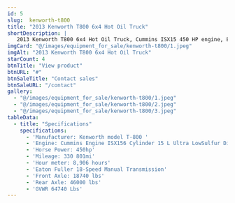 ```yaml
---
id: 5
slug:  kenworth-t800
title: "2013 Kenworth T800 6x4 Hot Oil Truck"
shortDescription: |
   2013 Kenworth T800 6x4 Hot Oil Truck, Cummins ISX15 450 HP engine, Eaton Fuller 18-speed transmission, 330,801 miles, and 8,906 hours.
imgCard: "@/images/equipment_for_sale/kenworth-t800/1.jpeg"
imgAlt: "2013 Kenworth T800 6x4 Hot Oil Truck"
starCount: 4
btnTitle: "View product"
btnURL: "#"
btnSaleTitle: "Contact sales"
btnSaleURL: "/contact"
gallery:
  - "@/images/equipment_for_sale/kenworth-t800/1.jpeg"
  - "@/images/equipment_for_sale/kenworth-t800/2.jpeg"
  - "@/images/equipment_for_sale/kenworth-t800/3.jpeg"
tableData:
  - title: "Specifications"
    specifications:
      - 'Manufacturer: Kenworth model T-800 '
      - 'Engine: Cummins Engine ISX156 Cylinder 15 L Ultra LowSulfur Diesel '
      - 'Horse Power: 450hp'
      - 'Mileage: 330 801mi'
      - 'Hour meter: 8,906 hours'
      - 'Eaton Fuller 18-Speed Manual Transmission'
      - 'Front Axle: 18740 lbs'
      - 'Rear Axle: 46000 lbs'
      - 'GVWR 64740 Lbs'
---
```

